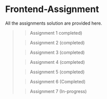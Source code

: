 # Frontend-Assignment
All the assignments solution are provided here.
>> Assignment 1 completed)
>
>> Assignment 2 (completed)
>
>> Assignment 3 (completed)
>
>> Assignment 4 (completed)
>
>> Assignment 5 (completed)
>
>> Assignment 6 (Completed)
>
>> Assignment 7 (In-progress)

